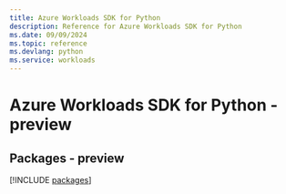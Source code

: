```yaml
---
title: Azure Workloads SDK for Python
description: Reference for Azure Workloads SDK for Python
ms.date: 09/09/2024
ms.topic: reference
ms.devlang: python
ms.service: workloads
---
```

# Azure Workloads SDK for Python - preview
## Packages - preview
[!INCLUDE [packages](workloads-index.md)]